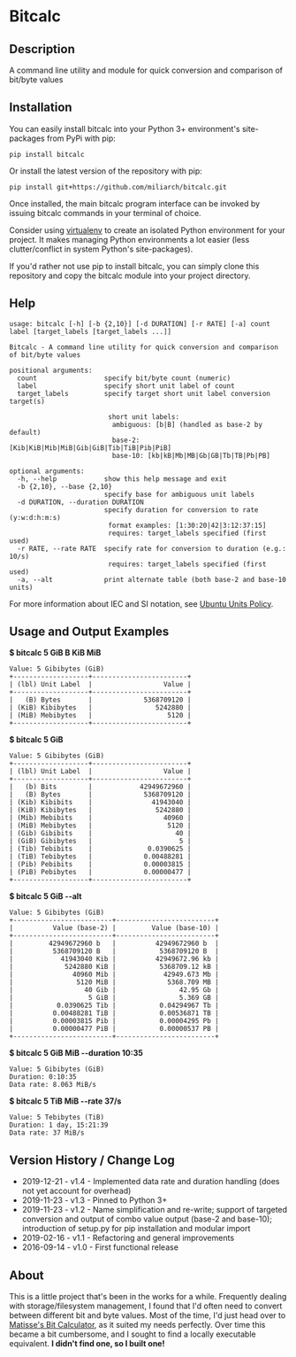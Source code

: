 # Bitcalc

## Description
A command line utility and module for quick conversion and comparison of bit/byte values

## Installation
You can easily install bitcalc into your Python 3+ environment's site-packages from PyPi with pip:
```
pip install bitcalc
```

Or install the latest version of the repository with pip:
```
pip install git+https://github.com/miliarch/bitcalc.git
```

Once installed, the main bitcalc program interface can be invoked by issuing bitcalc commands in your terminal of choice.

Consider using [virtualenv](https://virtualenv.pypa.io/en/stable/) to create an isolated Python environment for your project. It makes managing Python environments a lot easier (less clutter/conflict in system Python's site-packages).

If you'd rather not use pip to install bitcalc, you can simply clone this repository and copy the bitcalc module into your project directory.

## Help
```
usage: bitcalc [-h] [-b {2,10}] [-d DURATION] [-r RATE] [-a] count label [target_labels [target_labels ...]]

Bitcalc - A command line utility for quick conversion and comparison of bit/byte values

positional arguments:
  count                 specify bit/byte count (numeric)
  label                 specify short unit label of count
  target_labels         specify target short unit label conversion target(s)

                         short unit labels:
                          ambiguous: [b|B] (handled as base-2 by default)
                          base-2: [Kib|KiB|Mib|MiB|Gib|GiB|Tib|TiB|Pib|PiB]
                          base-10: [kb|kB|Mb|MB|Gb|GB|Tb|TB|Pb|PB]

optional arguments:
  -h, --help            show this help message and exit
  -b {2,10}, --base {2,10}
                        specify base for ambiguous unit labels
  -d DURATION, --duration DURATION
                        specify duration for conversion to rate (y:w:d:h:m:s)
                         format examples: [1:30:20|42|3:12:37:15]
                         requires: target_labels specified (first used)
  -r RATE, --rate RATE  specify rate for conversion to duration (e.g.: 10/s)
                         requires: target_labels specified (first used)
  -a, --alt             print alternate table (both base-2 and base-10 units)
```

For more information about IEC and SI notation, see [Ubuntu Units Policy](https://wiki.ubuntu.com/UnitsPolicy).

## Usage and Output Examples
**$ bitcalc 5 GiB B KiB MiB**
```
Value: 5 Gibibytes (GiB)
+-------------------+------------------------+
| (lbl) Unit Label  |                  Value |
+-------------------+------------------------+
|   (B) Bytes       |             5368709120 |
| (KiB) Kibibytes   |                5242880 |
| (MiB) Mebibytes   |                   5120 |
+-------------------+------------------------+
```

**$ bitcalc 5 GiB**
```
Value: 5 Gibibytes (GiB)
+-------------------+------------------------+
| (lbl) Unit Label  |                  Value |
+-------------------+------------------------+
|   (b) Bits        |            42949672960 |
|   (B) Bytes       |             5368709120 |
| (Kib) Kibibits    |               41943040 |
| (KiB) Kibibytes   |                5242880 |
| (Mib) Mebibits    |                  40960 |
| (MiB) Mebibytes   |                   5120 |
| (Gib) Gibibits    |                     40 |
| (GiB) Gibibytes   |                      5 |
| (Tib) Tebibits    |              0.0390625 |
| (TiB) Tebibytes   |             0.00488281 |
| (Pib) Pebibits    |             0.00003815 |
| (PiB) Pebibytes   |             0.00000477 |
+-------------------+------------------------+
```

**$ bitcalc 5 GiB --alt**
```
Value: 5 Gibibytes (GiB)
+-------------------------+-------------------------+
|          Value (base-2) |         Value (base-10) |
+-------------------------+-------------------------+
|         42949672960 b   |          42949672960 b  |
|          5368709120 B   |           5368709120 B  |
|            41943040 Kib |          42949672.96 kb |
|             5242880 KiB |           5368709.12 kB |
|               40960 Mib |            42949.673 Mb |
|                5120 MiB |             5368.709 MB |
|                  40 Gib |                42.95 Gb |
|                   5 GiB |                5.369 GB |
|           0.0390625 Tib |           0.04294967 Tb |
|          0.00488281 TiB |           0.00536871 TB |
|          0.00003815 Pib |           0.00004295 Pb |
|          0.00000477 PiB |           0.00000537 PB |
+-------------------------+-------------------------+
```

**$ bitcalc 5 GiB MiB --duration 10:35**
```
Value: 5 Gibibytes (GiB)
Duration: 0:10:35
Data rate: 8.063 MiB/s
```

**$ bitcalc 5 TiB MiB --rate 37/s**
```
Value: 5 Tebibytes (TiB)
Duration: 1 day, 15:21:39
Data rate: 37 MiB/s
```

## Version History / Change Log

* 2019-12-21 - v1.4 - Implemented data rate and duration handling (does not yet account for overhead)
* 2019-11-23 - v1.3 - Pinned to Python 3+
* 2019-11-23 - v1.2 - Name simplification and re-write; support of targeted conversion and output of combo value output (base-2 and base-10); introduction of setup.py for pip installation and modular import
* 2019-02-16 - v1.1 - Refactoring and general improvements
* 2016-09-14 - v1.0 - First functional release

## About
This is a little project that's been in the works for a while. Frequently dealing with storage/filesystem management, I found that I'd often need to convert between different bit and byte values. Most of the time, I'd just head over to [Matisse's Bit Calculator](http://www.matisse.net/bitcalc/), as it suited my needs perfectly. Over time this became a bit cumbersome, and I sought to find a locally executable equivalent. **I didn't find one, so I built one!**